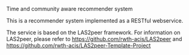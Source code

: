 Time and community aware recommender system

This is a recommender system implemented as a RESTful webservice.

The service is based on the LAS2peer framework. For information on LAS2peer, please refer to https://github.com/rwth-acis/LAS2peer and https://github.com/rwth-acis/LAS2peer-Template-Project


